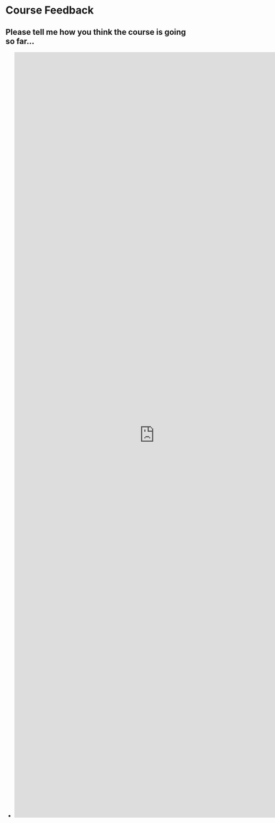 # Course Feedback
## Please tell me how you think the course is going so far...
- <iframe src="https://docs.google.com/spreadsheet/embeddedform?formkey=dFU4X0pwWkRoUjZqYXVRLW9RRkpnY0E6MA" width="760" height="2079" frameborder="0" marginheight="0" marginwidth="0">Loading...</iframe>

